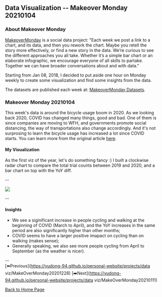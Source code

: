 <head>
  <!-- Global site tag (gtag.js) - Google Analytics -->
<script async src="https://www.googletagmanager.com/gtag/js?id=UA-112502179-1"></script>
<script>
  window.dataLayer = window.dataLayer || [];
  function gtag(){dataLayer.push(arguments);}
  gtag('js', new Date());

  gtag('config', 'UA-112502179-1');
</script>
</head>


## Data Visualization -- Makeover Monday 20210104

### About Makeover Monday

[MakeoverMonday](http://www.makeovermonday.co.uk/) is a social data project:
"Each week we post a link to a chart, and its data, and then you rework the chart.
Maybe you retell the story more effectively, or find a new story in the data.
We’re curious to see the different approaches you all take. Whether it’s a simple bar chart or an elaborate infographic, we encourage everyone of all skills to partake.
Together we can have broader conversations about and with data."

Starting from Jan 08, 2018, I decided to put aside one hour on Monday weekly to create some visualization and find some insights from the data.

The datasets are published each week at: [MakeoverMonday Datasets](http://www.makeovermonday.co.uk/data/).

### Makeover Monday 20210104

This week's data is around the bicycle usage boom in 2020. As we looking back 2020, COVID has changed many things, good and bad. One of them is since companies are moving to WFH, and governments promote social distancing, the way of transportations also change accordingly. And it's not surprosing to learn the bicycle usage has increased a lot since COVID starts. You can learn more from the original article [here](https://www.bbc.com/future/bespoke/made-on-earth/the-great-bicycle-boom-of-2020.html).  

#### My Visualization

As the first viz of the year, let's do something fancy :) I built a clockwise radar chart to compare the total trial counts between 2019 and 2020, and a bar chart on top with the YoY diff.  

--  
<div class='tableauPlaceholder' id='viz1609820676807' style='position: relative'>
<noscript><a href='#'>
  <img alt=' ' src='https:&#47;&#47;public.tableau.com&#47;static&#47;images&#47;Ma&#47;MakeOverMonday20210104TheGreatBicycleBoomof2020&#47;TheGreatBicycleBoomof2020&#47;1_rss.png' style='border: none' />
</a></noscript>
<object class='tableauViz'  style='display:none;'>
  <param name='host_url' value='https%3A%2F%2Fpublic.tableau.com%2F' />
  <param name='embed_code_version' value='3' />
  <param name='site_root' value='' />
  <param name='name' value='MakeOverMonday20210104TheGreatBicycleBoomof2020&#47;TheGreatBicycleBoomof2020' />
  <param name='tabs' value='no' />
  <param name='toolbar' value='yes' />
  <param name='static_image' value='https:&#47;&#47;public.tableau.com&#47;static&#47;images&#47;Ma&#47;MakeOverMonday20210104TheGreatBicycleBoomof2020&#47;TheGreatBicycleBoomof2020&#47;1.png' />
  <param name='animate_transition' value='yes' />
  <param name='display_static_image' value='yes' />
  <param name='display_spinner' value='yes' />
  <param name='display_overlay' value='yes' />
  <param name='display_count' value='yes' />
  <param name='language' value='en' />
</object></div>          
<script type='text/javascript'>      
  var divElement = document.getElementById('viz1609820676807');    
  var vizElement = divElement.getElementsByTagName('object')[0];      
  if ( divElement.offsetWidth > 800 ) { vizElement.style.width='800px';vizElement.style.height='827px';} else if ( divElement.offsetWidth > 500 ) { vizElement.style.width='800px';vizElement.style.height='827px';} else { vizElement.style.width='100%';vizElement.style.height='927px';}  
  var scriptElement = document.createElement('script');          
  scriptElement.src = 'https://public.tableau.com/javascripts/api/viz_v1.js';      
  vizElement.parentNode.insertBefore(scriptElement, vizElement);          
</script>
  
--  

#### Insights
* We see a siginificant increase in people cycling and walking at the beginning of COVID (March to April), and the YoY increases in the same period are also significantly higher than other months;  
* COVID seems to have a larger positive imapact on cycling than on walking (makes sense);  
* Generally speaking, we also see more people cycling from April to September (as the weather is nicer).  

--  
[⬅️Previous](https://yudong-94.github.io/personal-website/projects/data viz/MakeOverMonday20201228)  [➡️Next](https://yudong-94.github.io/personal-website/projects/data viz/MakeOverMonday20210111)  

[Back to Home Page](https://yudong-94.github.io/personal-website/)
